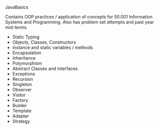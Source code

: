 JavaBasics

Contains OOP practices / application of concepts for 50.001 Information Systems and Programming.
Also has problem set attempts and past year mid-terms.

* Static Typing
* Objects, Classes, Constructors
* Instance and static variables / methods
* Encapsulation
* Inheritance
* Polymorphism
* Abstract Classes and interfaces
* Exceptions
* Recursion
* Singleton
* Observer
* Visitor
* Factory
* Builder
* Template
* Adapter
* Strategy
